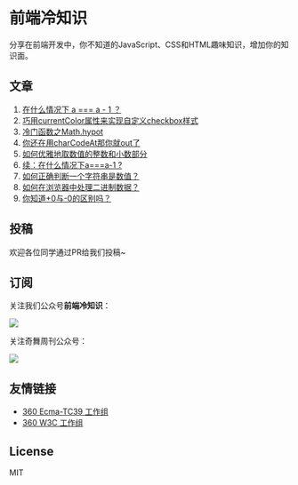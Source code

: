 # 前端冷知识

分享在前端开发中，你不知道的JavaScript、CSS和HTML趣味知识，增加你的知识面。

## 文章

1. [在什么情况下 a === a - 1 ？](https://github.com/akira-cn/FE_You_dont_know/issues/1)
1. [巧用currentColor属性来实现自定义checkbox样式](https://github.com/akira-cn/FE_You_dont_know/issues/2)
1. [冷门函数之Math.hypot](https://github.com/akira-cn/FE_You_dont_know/issues/3)
1. [你还在用charCodeAt那你就out了](https://github.com/akira-cn/FE_You_dont_know/issues/4)
1. [如何优雅地取数值的整数和小数部分](https://github.com/akira-cn/FE_You_dont_know/issues/5)
1. [续：在什么情况下a===a-1 ?](https://github.com/akira-cn/FE_You_dont_know/issues/6)
1. [如何正确判断一个字符串是数值？](https://github.com/akira-cn/FE_You_dont_know/issues/7)
1. [如何在浏览器中处理二进制数据？](https://github.com/akira-cn/FE_You_dont_know/issues/8)
1. [你知道+0与-0的区别吗？](https://github.com/akira-cn/FE_You_dont_know/issues/10)

## 投稿

欢迎各位同学通过PR给我们投稿~

## 订阅

关注我们公众号**前端冷知识**：

![](https://p4.ssl.qhimg.com/t01fb14f42368970233.jpg)

关注奇舞周刊公众号：

![](https://p1.ssl.qhimg.com/t014c9bd3794cd2ced2.png)

## 友情链接

- [360 Ecma-TC39 工作组](https://github.com/75team/tc39)
- [360 W3C 工作组](https://github.com/75team/w3c)

## License

MIT
